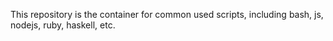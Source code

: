 This repository is the container for common used scripts, including bash, js, nodejs, ruby, haskell, etc.

